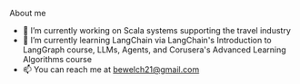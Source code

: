 About me

- 🔭 I’m currently working on Scala systems supporting the travel industry
- 🌱 I’m currently learning LangChain via LangChain's Introduction to LangGraph course, LLMs, Agents, and Corusera's Advanced Learning Algorithms course
- 📫 You can reach me at bewelch21@gmail.com
